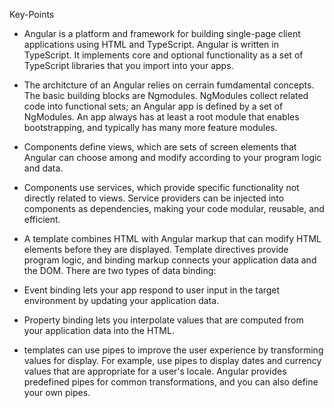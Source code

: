 Key-Points
* Angular is a platform and framework for building single-page client applications using HTML and TypeScript. Angular is written in TypeScript. It implements core and optional functionality as a set of TypeScript libraries that you import into your apps.

* The architcture of an Angular relies on cerrain fumdamental concepts. The basic building blocks are Ngmodules. NgModules collect related code into functional sets; an Angular app is defined by a set of NgModules. An app always has at least a root module that enables bootstrapping, and typically has many more feature modules.

* Components define views, which are sets of screen elements that Angular can choose among and modify according to your program logic and data.

* Components use services, which provide specific functionality not directly related to views. Service providers can be injected into components as dependencies, making your code modular, reusable, and efficient.

* A template combines HTML with Angular markup that can modify HTML elements before they are displayed. Template directives provide program logic, and binding markup connects your application data and the DOM. There are two types of data binding:

* Event binding lets your app respond to user input in the target environment by updating your application data.

* Property binding lets you interpolate values that are computed from your application data into the HTML.

* templates can use pipes to improve the user experience by transforming values for display. For example, use pipes to display dates and currency values that are appropriate for a user's locale. Angular provides predefined pipes for common transformations, and you can also define your own pipes.